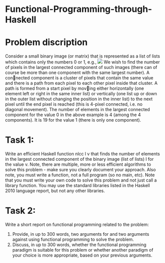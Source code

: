 # Functional-Programming-through-Haskell
# Problem discription 
Consider a small binary image (or matrix) that is represented as a list of lists which contains
only the numbers 0 or 1, e.g.,
<img src=https://github.com/Mohammedshaad99/QuantumComputing/image/circuit-diagram.jpeg></img>
We wish to find the number of pixels in the largest connected component of such images
(there can of course be more than one component with the same largest number). A connected component is a cluster of pixels that contain the same value and there is a path from
each pixel to each other pixel inside that cluster. A path is formed from a start pixel by moving either horizontally (one element left or right in the same inner list) or vertically (one list up
or down in the outer list without changing the position in the inner list) to the next pixel until
the end pixel is reached (this is 4-pixel connected, i.e. no diagonal movement). The number
of elements in the largest connected component for the value 0 in the above example is 4
(among the 4 components). It is 19 for the value 1 (there is only one component).
# Task 1:
Write an efficient Haskell function nlcc l v that finds the number of elements in the largest
connected component of the binary image (list of lists) l for the value v. Note, there are
multiple, more or less efficient algorithms to solve this problem - make sure you clearly
document your approach. Also note, you must write a function, not a full program (so no
main, etc).
Note that you must write your own code to solve this problem and not just call a library
function. You may use the standard libraries listed in the Haskell 2010 language report, but
not any other libraries.
# Task 2: 
Write a short report on functional programming related to the problem:
1. Provide, in up to 300 words, two arguments for and two arguments against using
functional programming to solve the problem.
2. Discuss, in up to 300 words, whether the functional programming paradigm is suitable
for this problem or whether another paradigm of your choice is more appropriate,
based on your previous arguments.
